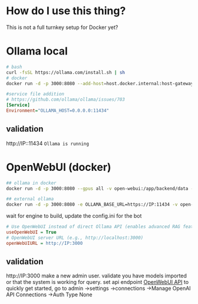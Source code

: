 # How do I use this thing?
This is not a full turnkey setup for Docker yet?


# Ollama local
```bash
# bash
curl -fsSL https://ollama.com/install.sh | sh
# docker
docker run -d -p 3000:8080 --add-host=host.docker.internal:host-gateway -e OLLAMA_API_BASE_URL=http://host.docker.internal:11434 open-webui/open-webui
```

```ini
#service file addition
# https://github.com/ollama/ollama/issues/703
[Service]
Environment="OLLAMA_HOST=0.0.0.0:11434"
```
## validation
http://IP::11434
`Ollama is running`

# OpenWebUI (docker)
```bash
## ollama in docker
docker run -d -p 3000:8080 --gpus all -v open-webui:/app/backend/data --name open-webui ghcr.io/open-webui/open-webui:cuda

## external ollama
docker run -d -p 3000:8080 -e OLLAMA_BASE_URL=https://IP:11434 -v open-webui:/app/backend/data --name open-webui --restart always ghcr.io/open-webui/open-webui:main
```
wait for engine to build, update the config.ini for the bot

```ini
# Use OpenWebUI instead of direct Ollama API (enables advanced RAG features)
useOpenWebUI = True
# OpenWebUI server URL (e.g., http://localhost:3000)
openWebUIURL = http://IP:3000
```

## validation
http://IP:3000
make a new admin user.
validate you have models imported or that the system is working for query.
set api endpoint [OpenWebUI API](https://docs.openwebui.com/getting-started/api-endpoints)
to quickly get started, go to admin ->settings ->connections ->Manage OpenAI API Connections ->Auth Type None
